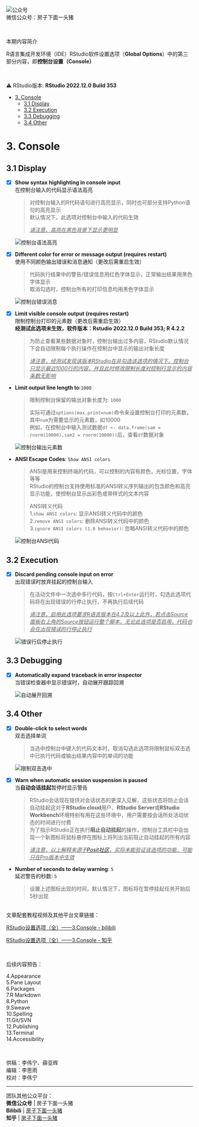 ![公众号](/Platform_materials/公众号二维码.jpg)    
  微信公众号：房子下面一头猪    

<br>

本期内容简介    
  
R语言集成开发环境（IDE）RStudio软件设置选项（**Global Options**）中的第三部分内容，即**控制台设置（Console）**    
    
<br>  
  
:warning: RStudio版本: **RStudio 2022.12.0 Build 353**      
   
- [3. Console](#3-Console)  
  - [3.1 Display](3.1-Display)  
  - [3.2 Execution](3.2-Execution)  
  - [3.3 Debugging](3.3-Debugging)  
  - [3.4 Other](3.4-Other)  
  
# 3. Console  
  
## 3.1 Display  
  
- [x] **Show syntax highlighting in console input**  
在控制台输入的代码显示语法高亮  
  > 对控制台输入的R代码语句进行高亮显示，同时也可部分支持Python语句的高亮显示    
  > 默认情况下，此选项对控制台中输入的代码生效    
  >  
  > _<u>请注意，高亮在黑色背景下显示更明显</u>_    
  
   ![控制台语法高亮](/RStudio设置选项/Console/image/控制台语法高亮.png)  
  
- [x] **Different color for error or message output (requires restart)**  
使用不同颜色输出错误和消息通知（更改后需重启生效）  
  > 代码执行结果中的警告/错误信息用红色字体显示，正常输出结果用黑色字体显示    
  > 取消勾选时，控制台所有的打印信息均用黑色字体显示    
  
  ![控制台错误消息](/RStudio设置选项/Console/image/控制台错误消息.png)  
  
- [x] **Limit visible console output (requires restart)**  
限制控制台打印的元素数（更改后需重启生效）  
**经测试此选项未生效，软件版本：Rstudio 2022.12.0 Build 353; R 4.2.2**  
  >  为防止查看某些数据对象时，控制台输出过多内容，RStudio默认情况下会自动限制每个执行操作在控制台中显示的输出对象长度    
  >  
  > _<u>请注意，经测试发现该版本RStudio在非勾选该选项的情况下，控制台只显示最近1000行的内容，并且此时修改限制长度对控制行显示的内容条数无影响</u>_    

- **Limit output line length to**:`1000`  
  
  > 限制控制台保留的输出对象长度为: `1000`    
  >  
  >实际可通过`options(max.print=num)`命令来设置控制台打印的元素数，其中`num`为需要显示的元素数，如10000  
  >例如，在控制台中输入测试数据`df <- data.frame(sam = rnorm(10000),sam2 = rnorm(10000))`后，查看`df`数据对象  
  
  ![控制台输出元素数](/RStudio设置选项/Console/image/控制台输出元素数.png)  
  
- **ANSI Escape Codes**: `Show ANSI colors`  
  
  > ANSI是用来控制终端的代码，可以控制的内容有颜色，光标位置，字体等等    
  > RStudio的控制台支持使用标准的ANSI转义序列输出的包含颜色和高亮显示功能，使控制台显示出彩色或带样式的文本内容    
  >  
  > ANSI转义代码    
  1.`show ANSI colors`: 显示ANSI转义代码中的颜色  
  2.`remove ANSI colors`: 删除ANSI转义代码中的颜色  
  3.`ignore ANSI colors (1.0 behavior)`: 忽略ANSI转义代码中的颜色  
  
  ![控制台ANSI代码](/RStudio设置选项/Console/image/控制台ANSI代码.png)  
  
## 3.2 Execution  
  
- [x] **Discard pending console input on error**  
出现错误时放弃挂起的控制台输入  
  > 在活动文件中一次选中多行代码，按`Ctrl+Enter`运行时，勾选此选项代码将在出现错误的行停止执行，不再执行后续代码    
  >  
  > _<u>请注意，启用此选项要求R语言版本在4.2及以上此外，若点击Source面板右上角的Source按钮运行整个脚本，无论此选项是否启用，代码也会在出现错误的行停止执行</u>_    
  
  ![错误行后停止执行](/RStudio设置选项/Console/image/错误行后停止执行.PNG)  
  
## 3.3 Debugging  
  
- [x] **Automatically expand traceback in error inspector**  
  当错误检查器中显示错误时，自动展开跟踪回溯  
  
  ![自动展开回溯](/RStudio设置选项/Console/image/自动展开回溯.PNG)  
  
  
## 3.4 Other  
  
- [x] **Double-click to select words**  
双击选择单词  
  > 当选中控制台中键入的代码文本时，取消勾选此选项将限制鼠标双击选中已执行代码或输出结果内容中的单词的功能    
  
  ![限制双击选中](/RStudio设置选项/Console/image/限制双击选中.gif)  
  
  
- [x] **Warn when automatic session suspension is paused**  
  当**自动会话挂起**暂停时显示警告  
  > RStudio会话现在提供对会话状态的更深入见解，这些状态将防止会话自动挂起这对于**RStudio cloud**用户、**RStudio Server**或**RStudio Workbench**环境特别有用在这些环境中，用户需要按会话所处活动状态的时间进行付费    
  > 为了指示RStudio正在执行**阻止自动挂起**的操作，控制台工具栏中会出现一个新图标将鼠标悬停在图标上将列出当前阻止自动挂起的所有内容    
  >  
  > _<u>请注意，以上解释来源于[Posit社区](https://community.rstudio.com/t/rstudio-workbench-2022-02-0-release/129963#session-suspension)，实际未能验证该选项的功能，可能只在Pro版本中生效</u>_    
  
- **Number of seconds to delay warning**: `5`  
  延迟警告的秒数: `5`  
  > 设置上述图标出现的时间，默认情况下，图标将在暂停挂起任务开始后5秒出现    

<br>  
文章配套教程视频及其他平台文章链接：

[RStudio设置选项（全）——3.Console - bilibili]()

[RStudio设置选项（全）——3.Console - 知乎]()

<br>

后续内容预告：  
   
4.Appearance  
5.Pane Layout  
6.Packages  
7.R Markdown  
8.Python  
9.Sweave  
10.Spelling  
11.Git/SVN  
12.Publishing  
13.Terminal  
14.Accessibility  

<br>

供稿：李伟宁、薛亚辉  
编辑：李思雨  
校对：李伟宁  

---
  
团队其他公众平台：  
**微信公众号** | 房子下面一头猪  
**Bilibili** | [房子下面一头猪](https://space.bilibili.com/1521325260)  
**知乎** | [房子下面一头猪](https://www.zhihu.com/people/mang-guo-c-60-10)
